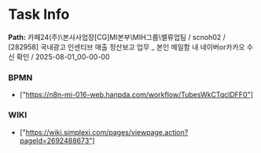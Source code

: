 # Task Info

**Path:** 카페24(주)\본사사업장\[CG]MI본부\MIH그룹\밸류업팀 / scnoh02 / [282958] 국내광고 인센티브 매출 정산보고 업무 _ 본인 메일함 내 네이버or카카오 수신 확인 / 2025-08-01_00-00-00

### BPMN
- ["https://n8n-mi-016-web.hanpda.com/workflow/TubesWkCTqclDFF0"]

### WIKI
- ["https://wiki.simplexi.com/pages/viewpage.action?pageId=2692488673"]

